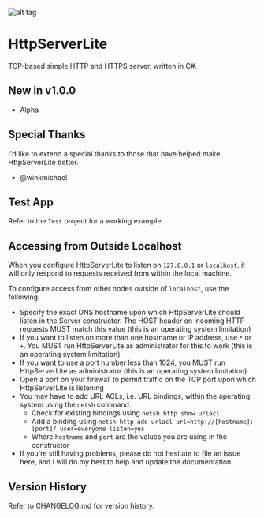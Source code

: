 ![alt tag](https://github.com/jchristn/httpserverlite/blob/master/assets/icon.ico)

# HttpServerLite

TCP-based simple HTTP and HTTPS server, written in C#.

## New in v1.0.0

- Alpha

## Special Thanks

I'd like to extend a special thanks to those that have helped make HttpServerLite better.

- @winkmichael

## Test App

Refer to the ```Test``` project for a working example.

## Accessing from Outside Localhost

When you configure HttpServerLite to listen on ```127.0.0.1``` or ```localhost```, it will only respond to requests received from within the local machine.

To configure access from other nodes outside of ```localhost```, use the following:

- Specify the exact DNS hostname upon which HttpServerLite should listen in the Server constructor. The HOST header on incoming HTTP requests MUST match this value (this is an operating system limitation)
- If you want to listen on more than one hostname or IP address, use ```*``` or ```+```. You MUST run HttpServerLite as administrator for this to work (this is an operating system limitation)
- If you want to use a port number less than 1024, you MUST run HttpServerLite as administrator (this is an operating system limitation)
- Open a port on your firewall to permit traffic on the TCP port upon which HttpServerLite is listening
- You may have to add URL ACLs, i.e. URL bindings, within the operating system using the ```netsh``` command:
  - Check for existing bindings using ```netsh http show urlacl```
  - Add a binding using ```netsh http add urlacl url=http://[hostname]:[port]/ user=everyone listen=yes```
  - Where ```hostname``` and ```port``` are the values you are using in the constructor 
- If you're still having problems, please do not hesitate to file an issue here, and I will do my best to help and update the documentation.
 
## Version History

Refer to CHANGELOG.md for version history.
